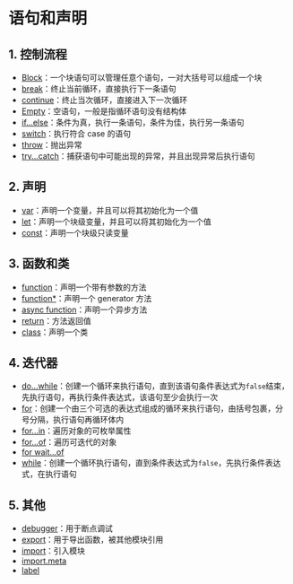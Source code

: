 # 语句和声明

## 1. 控制流程

* [Block](/statements-declarations/block)：一个块语句可以管理任意个语句，一对大括号可以组成一个块
* [break](/statements-declarations/break)：终止当前循环，直接执行下一条语句
* [continue](/statements-declarations/continue)：终止当次循环，直接进入下一次循环
* [Empty](/statements-declarations/empty)：空语句，一般是指循环语句没有结构体
* [if...else](/statements-declarations/if-else)：条件为真，执行一条语句，条件为佳，执行另一条语句
* [switch](/statements-declarations/switch)：执行符合 case 的语句
* [throw](/statements-declarations/throw)：抛出异常
* [try...catch](/statements-declarations/try-catch)：捕获语句中可能出现的异常，并且出现异常后执行语句

## 2. 声明

* [var](/statements-declarations/var)：声明一个变量，并且可以将其初始化为一个值
* [let](/statements-declarations/left)：声明一个块级变量，并且可以将其初始化为一个值
* [const](/statements-declarations/const)：声明一个块级只读变量

## 3. 函数和类

* [function](/statements-declarations/function)：声明一个带有参数的方法
* [function*](/statements-declarations/functon*)：声明一个 generator 方法
* [async function](/statements-declarations/function)：声明一个异步方法
* [return](/statements-declarations/return)：方法返回值
* [class](/statements-declarations/class)：声明一个类

## 4. 迭代器

* [do...while](/statements-declarations/do-while)：创建一个循环来执行语句，直到该语句条件表达式为`false`结束，先执行语句，再执行条件表达式，该语句至少会执行一次
* [for](/statements-declarations/for)：创建一个由三个可选的表达式组成的循环来执行语句，由括号包裹，分号分隔，执行语句再循环体内
* [for...in](/statements-declarations/for-in)：遍历对象的可枚举属性
* [for...of](/statements-declarations/for-of)：遍历可迭代的对象
* [for wait...of](/statements-declarations/for-wait-of)
* [while](/statements-declarations/while)：创建一个循环执行语句，直到条件表达式为`false`，先执行条件表达式，在执行语句

## 5. 其他

* [debugger](/statements-declarations/debugger)：用于断点调试
* [export](/statements-declarations/export)：用于导出函数，被其他模块引用
* [import](/statements-declarations/import)：引入模块
* [import.meta](/statements-declarations/import-meta)
* [label](/statements-declarations/label)
